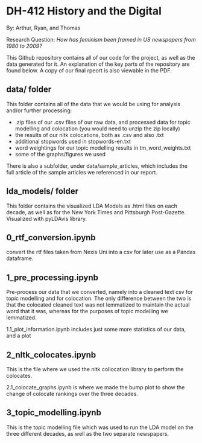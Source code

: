 # DH-412 History and the Digital 

By: Arthur, Ryan, and Thomas

Research Question: _How has feminism been framed in US newspapers from 1980 to 2009?_

This Github repository contains all of our code for the project, as well as the data generated for it. An explanation of the key parts of the repository are found below. A copy of our final rpeort is also viewable in the PDF.

## data/ folder

This folder contains all of the data that we would be using for analysis and/or further processing:
- .zip files of our .csv files of our raw data, and processed data for topic modelling and colocation (you would need to unzip the zip locally)
- the results of our nltk colocations, both as .csv and also .txt
- additional stopwords used in stopwords-en.txt 
- word weightings for our topic modelling results in tm_word_weights.txt
- some of the graphs/figures we used

There is also a subfolder, under data/sample_articles, which includes the full article of the sample articles we referenced in our report. 

## lda_models/ folder

This folder contains the visualized LDA Models as .html files on each decade, as well as for the New York Times and Pittsburgh Post-Gazette. Visualized with pyLDAvis library.

## 0_rtf_conversion.ipynb

convert the rtf files taken from Nexis Uni into a csv for later use as a Pandas dataframe.

## 1_pre_processing.ipynb

Pre-process our data that we converted, namely into a cleaned text csv for topic modelling and for colocation. The only difference between the two is that the colocated cleaned text was not lemmatized to maintain the actual word that it was, whereas for the purposes of topic modelling we lemmatized.

1.1_plot_information.ipynb includes just some more statistics of our data, and a plot 

## 2_nltk_colocates.ipynb

This is the file where we used the nltk collocation library to perform the colocates.

2.1_colocate_graphs.ipynb is where we made the bump plot to show the change of colocate rankings over the three decades. 

## 3_topic_modelling.ipynb

This is the topic modelling file which was used to run the LDA model on the three different decades, as well as the two separate newspapers. 